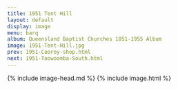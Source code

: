 ```yaml
---
title: 1951 Tent Hill
layout: default
display: image
menu: barq
album: Queensland Baptist Churches 1851-1955 Album
image: 1951-Tent-Hill.jpg
prev: 1951-Cooroy-shop.html
next: 1951-Toowoomba-South.html
---
```

{% include image-head.md %}
{% include image.html %}